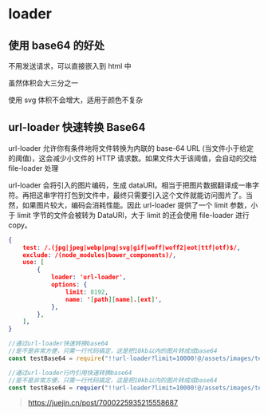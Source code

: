# loader

## 使用 base64 的好处

不用发送请求，可以直接嵌入到 html 中

虽然体积会大三分之一

使用 svg 体积不会增大，适用于颜色不复杂

## url-loader 快速转换 Base64

url-loader 允许你有条件地将文件转换为内联的 base-64 URL (当文件小于给定的阈值)，这会减少小文件的 HTTP 请求数。如果文件大于该阈值，会自动的交给 file-loader 处理

url-loader 会将引入的图片编码，生成 dataURl。相当于把图片数据翻译成一串字符。再把这串字符打包到文件中，最终只需要引入这个文件就能访问图片了。当然，如果图片较大，编码会消耗性能。因此 url-loader 提供了一个 limit 参数，小于 limit 字节的文件会被转为 DataURl，大于 limit 的还会使用 file-loader 进行 copy。

```json
{
    test: /.(jpg|jpeg|webp|png|svg|gif|woff|woff2|eot|ttf|otf)$/,
    exclude: /(node_modules|bower_components)/,
    use: [
        {
            loader: 'url-loader',
            options: {
                limit: 8192,
                name: '[path][name].[ext]',
            },
        },
    ],
}

```

```js
//通过url-loader快速转换base64
//是不是非常方便，只需一行代码搞定，这是把10kb以内的图片转成成base64
const testBase64 = require("!!url-loader?limit=10000!@/assets/images/test.png");

//通过url-loader行内引用快速转换base64
//是不是非常方便，只需一行代码搞定，这是把10kb以内的图片转成成base64
const testBase64 = requier("!!url-loader?limit=10000!@/assets/images/test.png");
```

> https://juejin.cn/post/7000225935215558687
